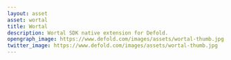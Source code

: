 ```yaml
---
layout: asset
asset: wortal
title: Wortal
description: Wortal SDK native extension for Defold.
opengraph_image: https://www.defold.com/images/assets/wortal-thumb.jpg
twitter_image: https://www.defold.com/images/assets/wortal-thumb.jpg
---
```

